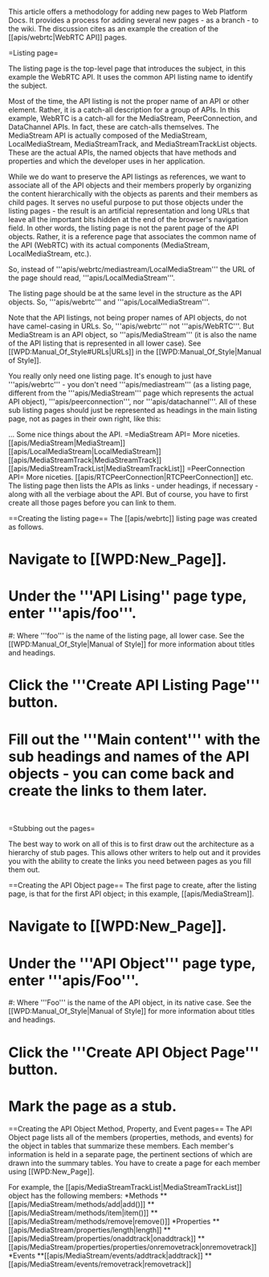 This article offers a methodology for adding new pages to Web Platform Docs. It provides a process for adding several new pages -  as a branch - to the wiki. The discussion cites as an example the creation of  the [[apis/webrtc|WebRTC API]] pages.

=Listing page=

The listing page is the top-level page that introduces the subject, in this example the WebRTC API. It uses the common API listing name to identify the subject.

Most of the time, the API listing is not the proper name of an API or other element. Rather, it is a catch-all description for a group of APIs. In this example, WebRTC is a catch-all for the MediaStream, PeerConnection, and DataChannel APIs. In fact, these are catch-alls themselves. The MediaStream API is actually composed of the MediaStream, LocalMediaStream, MediaStreamTrack, and MediaStreamTrackList objects. These are the actual APIs, the named objects that have methods and properties and which the developer uses in her application.

While we do want to preserve the API listings as references, we want to associate all of the API objects and their members properly by organizing the content hierarchically with the objects as parents and their members as child pages. It serves no useful purpose to put those objects under the listing pages - the result is an artificial representation and long URLs that leave all the important bits hidden at the end of the browser's navigation field. In other words, the listing page is not the parent page of the API objects. Rather, it is a reference page that associates the common name of the API (WebRTC) with its actual components (MediaStream, LocalMediaStream, etc.).

So, instead of '''apis/webrtc/mediastream/LocalMediaStream''' the URL of the page should read, '''apis/LocalMediaStream'''.

The listing page should be at the same level in the structure as the API objects. So, '''apis/webrtc''' and '''apis/LocalMediaStream'''.

Note that the API listings, not being proper names of API objects, do not have camel-casing in URLs. So, '''apis/webrtc''' not '''apis/WebRTC'''. But MediaStream is an API object, so '''apis/MediaStream''' (it is also the name of the API listing that is represented in all lower case). See [[WPD:Manual_Of_Style#URLs|URLs]] in the [[WPD:Manual_Of_Style|Manual of Style]].

You really only need one listing page. It's enough to just have '''apis/webrtc''' - you don't need '''apis/mediastream''' (as a listing page, different from the '''apis/MediaStream''' page which represents the actual API object), '''apis/peerconnection''', nor '''apis/datachannel'''. All of these sub listing pages should just be represented as headings in the main listing page, not as pages in their own right, like this:
 <nowiki>
<title>WebRTC API</title>
...
Some nice things about the API.
=MediaStream API=
More niceties.
        [[apis/MediaStream|MediaStream]]
        [[apis/LocalMediaStream|LocalMediaStream]]
        [[apis/MediaStreamTrack|MediaStreamTrack]]
        [[apis/MediaStreamTrackList|MediaStreamTrackList]]
=PeerConnection API=
 More niceties.
        [[apis/RTCPeerConnection|RTCPeerConnection]]
    etc.</nowiki>
The listing page then lists the APIs as links - under headings, if necessary - along with all the verbiage about the API. But of course, you have to first create all those pages before you can link to them.

==Creating the listing page==
The [[apis/webrtc]] listing page was created as follows.
# Navigate to [[WPD:New_Page]].
# Under the '''API Lising'' page type, enter '''apis/foo'''.
#: Where '''foo''' is the name of the listing page, all lower case. See the [[WPD:Manual_Of_Style|Manual of Style]] for more information about titles and headings.
# Click the '''Create API Listing Page''' button.
# Fill out the '''Main content''' with the sub headings and names of the API objects - you can come back and create the links to them later.
&nbsp;

=Stubbing out the pages=

The best way to work on all of this is to first draw out the architecture as a hierarchy of stub pages. This allows other writers to help out and it provides you with the ability to create the links you need between pages as you fill them out.

==Creating the API Object page==
The first page to create, after the listing page, is that for the first API object; in this example, [[apis/MediaStream]].
# Navigate to [[WPD:New_Page]].
# Under the '''API Object''' page type, enter '''apis/Foo'''.
#: Where '''Foo''' is the name of the API object, in its native case. See the [[WPD:Manual_Of_Style|Manual of Style]] for more information about titles and headings.
# Click the '''Create API Object Page''' button.
# Mark the page as a stub.

==Creating the API Object Method, Property, and Event pages==
The API Object page lists all of the members (properties, methods, and events) for the object in tables that summarize these members. Each member's information is held in a separate page, the pertinent sections of which are drawn into the summary tables. You have to create a page for each member using [[WPD:New_Page]].

For example, the [[apis/MediaStreamTrackList|MediaStreamTrackList]] object has the following members:
*Methods
**[[apis/MediaStream/methods/add|add()]]
**[[apis/MediaStream/methods/item|item()]]
**[[apis/MediaStream/methods/remove|remove()]]
*Properties
**[[apis/MediaStream/properties/length|length]]
**[[apis/MediaStream/properties/onaddtrack|onaddtrack]]
**[[apis/MediaStream/properties/properties/onremovetrack|onremovetrack]]
*Events
**[[apis/MediaStream/events/addtrack|addtrack]]
**[[apis/MediaStream/events/removetrack|removetrack]]